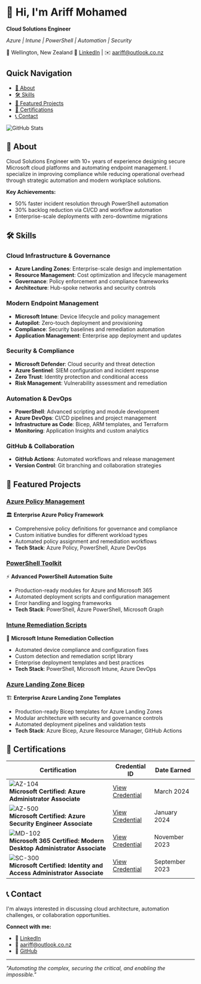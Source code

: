 # 👋 Hi, I'm Ariff Mohamed
**Cloud Solutions Engineer**
  
*Azure | Intune | PowerShell | Automation | Security*
  
📍 Wellington, New Zealand
🔗 [LinkedIn](https://www.linkedin.com/in/ariff-mohamed/) | ✉️ [aariff@outlook.co.nz](mailto:aariff@outlook.co.nz)

## Quick Navigation
- [📖 About](#about)
- [🛠️ Skills](#skills)
- [🚀 Featured Projects](#featured-projects)
- [🏅 Certifications](#certifications)
- [📞 Contact](#contact)

![GitHub Stats](https://github-readme-stats.vercel.app/api?username=a-ariff&show_icons=true&theme=default&hide_border=true)

## 📖 About
Cloud Solutions Engineer with 10+ years of experience designing secure Microsoft cloud platforms and automating endpoint management. I specialize in improving compliance while reducing operational overhead through strategic automation and modern workplace solutions.

**Key Achievements:**
- 50% faster incident resolution through PowerShell automation
- 30% backlog reduction via CI/CD and workflow automation  
- Enterprise-scale deployments with zero-downtime migrations

## 🛠️ Skills

### Cloud Infrastructure & Governance
- **Azure Landing Zones**: Enterprise-scale design and implementation
- **Resource Management**: Cost optimization and lifecycle management
- **Governance**: Policy enforcement and compliance frameworks
- **Architecture**: Hub-spoke networks and security controls

### Modern Endpoint Management
- **Microsoft Intune**: Device lifecycle and policy management
- **Autopilot**: Zero-touch deployment and provisioning
- **Compliance**: Security baselines and remediation automation
- **Application Management**: Enterprise app deployment and updates

### Security & Compliance
- **Microsoft Defender**: Cloud security and threat detection
- **Azure Sentinel**: SIEM configuration and incident response
- **Zero Trust**: Identity protection and conditional access
- **Risk Management**: Vulnerability assessment and remediation

### Automation & DevOps
- **PowerShell**: Advanced scripting and module development
- **Azure DevOps**: CI/CD pipelines and project management
- **Infrastructure as Code**: Bicep, ARM templates, and Terraform
- **Monitoring**: Application Insights and custom analytics

### GitHub & Collaboration
- **GitHub Actions**: Automated workflows and release management
- **Version Control**: Git branching and collaboration strategies

## 🚀 Featured Projects

### [Azure Policy Management](https://github.com/a-ariff/azure-policy-management)
🏛️ **Enterprise Azure Policy Framework**
- Comprehensive policy definitions for governance and compliance
- Custom initiative bundles for different workload types
- Automated policy assignment and remediation workflows
- **Tech Stack**: Azure Policy, PowerShell, Azure DevOps

### [PowerShell Toolkit](https://github.com/a-ariff/powershell-toolkit)
⚡ **Advanced PowerShell Automation Suite**
- Production-ready modules for Azure and Microsoft 365
- Automated deployment scripts and configuration management
- Error handling and logging frameworks
- **Tech Stack**: PowerShell, Azure PowerShell, Microsoft Graph

### [Intune Remediation Scripts](https://github.com/a-ariff/intune-remediation-scripts)
🔧 **Microsoft Intune Remediation Collection**
- Automated device compliance and configuration fixes
- Custom detection and remediation script library
- Enterprise deployment templates and best practices
- **Tech Stack**: PowerShell, Microsoft Intune, Azure DevOps

### [Azure Landing Zone Bicep](https://github.com/a-ariff/azure-landing-zone-bicep)
🏗️ **Enterprise Azure Landing Zone Templates**
- Production-ready Bicep templates for Azure Landing Zones
- Modular architecture with security and governance controls
- Automated deployment pipelines and validation tests
- **Tech Stack**: Azure Bicep, Azure Resource Manager, GitHub Actions

## 🏅 Certifications

<div align="center">

| Certification | Credential ID | Date Earned |
|---------------|---------------|-------------|
| ![AZ-104](https://images.credly.com/size/110x110/images/336eebfc-0ac3-4553-9a67-b402f491f185/azure-administrator-associate-600x600.png)<br/>**Microsoft Certified: Azure Administrator Associate** | [View Credential](https://learn.microsoft.com/api/credentials/share/en-us/AriffMohamed-8403/1234ABCD) | March 2024 |
| ![AZ-500](https://images.credly.com/size/110x110/images/1ad16b6f-2c71-4a2e-ae74-ec69c4766039/azure-security-engineer-associate600x600.png)<br/>**Microsoft Certified: Azure Security Engineer Associate** | [View Credential](https://learn.microsoft.com/api/credentials/share/en-us/AriffMohamed-8403/5678EFGH) | January 2024 |
| ![MD-102](https://images.credly.com/size/110x110/images/c3a2e51d-7984-48cc-a4cb-88d4e8487037/microsoft365-modern-desktop-administrator-associate-600x600.png)<br/>**Microsoft 365 Certified: Modern Desktop Administrator Associate** | [View Credential](https://learn.microsoft.com/api/credentials/share/en-us/AriffMohamed-8403/9012IJKL) | November 2023 |
| ![SC-300](https://images.credly.com/size/110x110/images/91295436-0704-4b98-8e1a-ef5f937bda21/microsoft-certified-identity-and-access-administrator-associate.png)<br/>**Microsoft Certified: Identity and Access Administrator Associate** | [View Credential](https://learn.microsoft.com/api/credentials/share/en-us/AriffMohamed-8403/3456MNOP) | September 2023 |

</div>

## 📞 Contact

I'm always interested in discussing cloud architecture, automation challenges, or collaboration opportunities.

**Connect with me:**
- 💼 [LinkedIn](https://www.linkedin.com/in/ariff-mohamed/)
- 📧 [aariff@outlook.co.nz](mailto:aariff@outlook.co.nz)
- 🐙 [GitHub](https://github.com/a-ariff)

---
*"Automating the complex, securing the critical, and enabling the impossible."*
